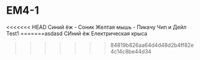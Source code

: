 # EM4-1
<<<<<<< HEAD
Синий ёж - Соник
Желтая мышь - Пикачу
Чип и Дейл
Test1
=======asdasd
СИний ёж
Електрическая крыса
>>>>>>> 84819b826aa64d4d48d2b4ff82e4c14c8be44d34
